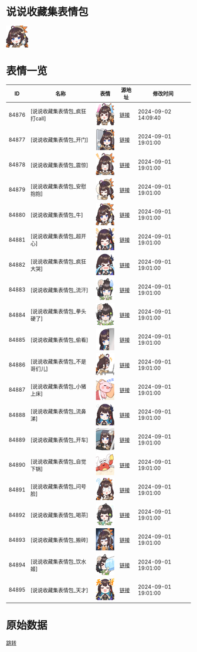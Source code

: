 # 说说收藏集表情包

<img src="./cover.png" height="60" alt="cover" />

# 表情一览

|ID|名称|表情|源地址|修改时间|
|----|----|----|----|----|
|84876|[说说收藏集表情包_疯狂打call]|<img src="./pic/084876_%5B说说收藏集表情包_疯狂打call%5D.png" height="60" alt="疯狂打call"/>|[链接](https://i0.hdslb.com/bfs/garb/53c423a058dae4495d56fb96b616e3e4a3df5d6f.png)|2024-09-02 14:09:40|
|84877|[说说收藏集表情包_开门]|<img src="./pic/084877_%5B说说收藏集表情包_开门%5D.png" height="60" alt="开门"/>|[链接](https://i0.hdslb.com/bfs/garb/bf553042461ba34130f355744ceeb7f865d5604f.png)|2024-09-01 19:01:00|
|84878|[说说收藏集表情包_震惊]|<img src="./pic/084878_%5B说说收藏集表情包_震惊%5D.png" height="60" alt="震惊"/>|[链接](https://i0.hdslb.com/bfs/garb/2c4e19e2ebdbe46c7f18b68d68e8b1a69473f23f.png)|2024-09-01 19:01:00|
|84879|[说说收藏集表情包_安慰抱抱]|<img src="./pic/084879_%5B说说收藏集表情包_安慰抱抱%5D.png" height="60" alt="安慰抱抱"/>|[链接](https://i0.hdslb.com/bfs/garb/a4ed5a79ede4f98555ed70d3fbb279b91450b4f1.png)|2024-09-01 19:01:00|
|84880|[说说收藏集表情包_牛]|<img src="./pic/084880_%5B说说收藏集表情包_牛%5D.png" height="60" alt="牛"/>|[链接](https://i0.hdslb.com/bfs/garb/81135fbfd644ba14ab98743fb582b47743179daa.png)|2024-09-01 19:01:00|
|84881|[说说收藏集表情包_超开心]|<img src="./pic/084881_%5B说说收藏集表情包_超开心%5D.png" height="60" alt="超开心"/>|[链接](https://i0.hdslb.com/bfs/garb/9fb259d6f17f3c5951bb76d074e5868004220b92.png)|2024-09-01 19:01:00|
|84882|[说说收藏集表情包_疯狂大哭]|<img src="./pic/084882_%5B说说收藏集表情包_疯狂大哭%5D.png" height="60" alt="疯狂大哭"/>|[链接](https://i0.hdslb.com/bfs/garb/1051d3bbb24501469d6520eb5af83987ec197e8d.png)|2024-09-01 19:01:00|
|84883|[说说收藏集表情包_流汗]|<img src="./pic/084883_%5B说说收藏集表情包_流汗%5D.png" height="60" alt="流汗"/>|[链接](https://i0.hdslb.com/bfs/garb/a55bb446b09be07a869e1ae42eda76c50f517769.png)|2024-09-01 19:01:00|
|84884|[说说收藏集表情包_拳头硬了]|<img src="./pic/084884_%5B说说收藏集表情包_拳头硬了%5D.png" height="60" alt="拳头硬了"/>|[链接](https://i0.hdslb.com/bfs/garb/08425efa2fa9390d8e5c373ac9cc4d5f8d9800cf.png)|2024-09-01 19:01:00|
|84885|[说说收藏集表情包_偷看]|<img src="./pic/084885_%5B说说收藏集表情包_偷看%5D.png" height="60" alt="偷看"/>|[链接](https://i0.hdslb.com/bfs/garb/a544a5cb8503b0b2ff4dfa8cd706a2f81d0b15be.png)|2024-09-01 19:01:00|
|84886|[说说收藏集表情包_不是哥们儿]|<img src="./pic/084886_%5B说说收藏集表情包_不是哥们儿%5D.png" height="60" alt="不是哥们儿"/>|[链接](https://i0.hdslb.com/bfs/garb/66b541aed0f0002b6c6258d1d7906f398606857a.png)|2024-09-01 19:01:00|
|84887|[说说收藏集表情包_小猪上床]|<img src="./pic/084887_%5B说说收藏集表情包_小猪上床%5D.png" height="60" alt="小猪上床"/>|[链接](https://i0.hdslb.com/bfs/garb/096c92a077e4ed5c93447e443eecf0cd46395ae5.png)|2024-09-01 19:01:00|
|84888|[说说收藏集表情包_流鼻涕]|<img src="./pic/084888_%5B说说收藏集表情包_流鼻涕%5D.png" height="60" alt="流鼻涕"/>|[链接](https://i0.hdslb.com/bfs/garb/469824195b60309e213b2b97d40e76df5d08341c.png)|2024-09-01 19:01:00|
|84889|[说说收藏集表情包_开车]|<img src="./pic/084889_%5B说说收藏集表情包_开车%5D.png" height="60" alt="开车"/>|[链接](https://i0.hdslb.com/bfs/garb/cf2172aeb0026174b5bb40c94e7043eecd32a445.png)|2024-09-01 19:01:00|
|84890|[说说收藏集表情包_自觉下锅]|<img src="./pic/084890_%5B说说收藏集表情包_自觉下锅%5D.png" height="60" alt="自觉下锅"/>|[链接](https://i0.hdslb.com/bfs/garb/ad1cd7f7cb9ec2f3307add2c176c89a09952c0e2.png)|2024-09-01 19:01:00|
|84891|[说说收藏集表情包_问号脸]|<img src="./pic/084891_%5B说说收藏集表情包_问号脸%5D.png" height="60" alt="问号脸"/>|[链接](https://i0.hdslb.com/bfs/garb/21582a39a94e99deda1b1c9ffa70f36b830b49b0.png)|2024-09-01 19:01:00|
|84892|[说说收藏集表情包_喝茶]|<img src="./pic/084892_%5B说说收藏集表情包_喝茶%5D.png" height="60" alt="喝茶"/>|[链接](https://i0.hdslb.com/bfs/garb/5d449354c5615656eabd547eedac54127a21a3fd.png)|2024-09-01 19:01:00|
|84893|[说说收藏集表情包_搬砖]|<img src="./pic/084893_%5B说说收藏集表情包_搬砖%5D.png" height="60" alt="搬砖"/>|[链接](https://i0.hdslb.com/bfs/garb/ec4dcb0a203e5ff2373b480d776f2faabd7e39f3.png)|2024-09-01 19:01:00|
|84894|[说说收藏集表情包_饮水姬]|<img src="./pic/084894_%5B说说收藏集表情包_饮水姬%5D.png" height="60" alt="饮水姬"/>|[链接](https://i0.hdslb.com/bfs/garb/a9c0e25c8e8f87915451d1a69b90b74d8a89880e.png)|2024-09-01 19:01:00|
|84895|[说说收藏集表情包_天才]|<img src="./pic/084895_%5B说说收藏集表情包_天才%5D.png" height="60" alt="天才"/>|[链接](https://i0.hdslb.com/bfs/garb/c64aa7a6652a9befa4e2b93644f2563226516fe6.png)|2024-09-01 19:01:00|

# 原始数据

[跳转](./raw.json)

